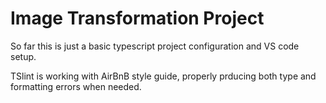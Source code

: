 # Image Transformation Project

So far this is just a basic typescript project configuration and VS code setup.

TSlint is working with AirBnB style guide, properly prducing both type and formatting errors when needed.
